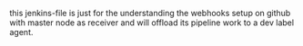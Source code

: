 this jenkins-file is just for the understanding the webhooks setup on github with master node as receiver and will offload its pipeline work to a dev label agent.
